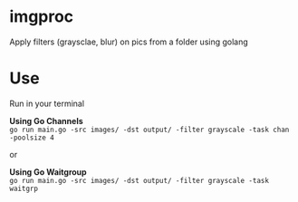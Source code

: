# imgproc
Apply filters (graysclae, blur) on pics from a folder using golang

# Use

Run in your terminal

<b>Using Go Channels</b></br>
`go run main.go -src images/ -dst output/ -filter grayscale -task chan -poolsize 4`

or

<b>Using Go Waitgroup</b></br>
`go run main.go -src images/ -dst output/ -filter grayscale -task waitgrp`

